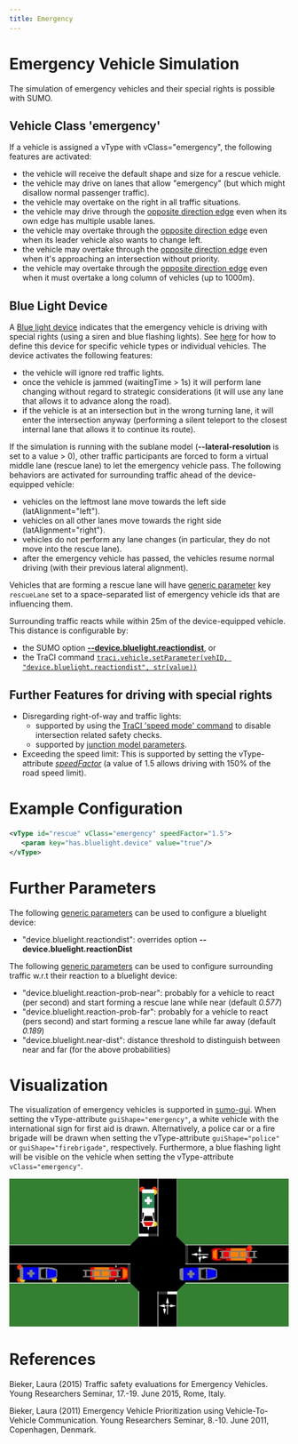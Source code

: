 ```yaml
---
title: Emergency
---
```


# Emergency Vehicle Simulation

The simulation of emergency vehicles and their special rights is possible with SUMO.

## Vehicle Class 'emergency'

If a vehicle is assigned a vType with vClass="emergency", the following features are activated:

- the vehicle will receive the default shape and size for a rescue vehicle.
- the vehicle may drive on lanes that allow "emergency" (but which might disallow normal passenger traffic).
- the vehicle may overtake on the right in all traffic situations.
- the vehicle may drive through the [opposite direction edge](OppositeDirectionDriving.md) even when its own edge has multiple usable lanes.
- the vehicle may overtake through the [opposite direction edge](OppositeDirectionDriving.md) even when its leader vehicle also wants to change left.
- the vehicle may overtake through the [opposite direction edge](OppositeDirectionDriving.md) even when it's approaching an intersection without priority.
- the vehicle may overtake through the [opposite direction edge](OppositeDirectionDriving.md) even when it must overtake a long column of vehicles (up to 1000m).

## Blue Light Device

A [Blue light device](../sumo.md#bluelight_device) indicates that the emergency
vehicle is driving with special rights (using a siren and blue flashing lights).
See [here](../Definition_of_Vehicles%2C_Vehicle_Types%2C_and_Routes.md#assignment_by_generic_parameters) for how to define this device for specific vehicle types or individual vehicles.
The device activates the following features:

- the vehicle will ignore red traffic lights.
- once the vehicle is jammed (waitingTime > 1s) it will perform lane changing without regard to strategic considerations (it will use any lane that allows it to advance along the road).
- if the vehicle is at an intersection but in the wrong turning lane, it will enter the intersection anyway (performing a silent teleport to the closest internal lane that allows it to continue its route).

If the simulation is running with the sublane model (**--lateral-resolution** is set to a value > 0), other traffic participants are forced to form a virtual middle lane (rescue lane) to let the emergency vehicle pass.
The following behaviors are activated for surrounding traffic ahead of the device-equipped vehicle:

- vehicles on the leftmost lane move towards the left side (latAlignment="left").
- vehicles on all other lanes move towards the right side (latAlignment="right").
- vehicles do not perform any lane changes (in particular, they do not move into the rescue lane).
- after the emergency vehicle has passed, the vehicles resume normal driving (with their previous lateral alignment).
  
Vehicles that are forming a rescue lane will have [generic parameter](GenericParameters.md) key `rescueLane` set to a space-separated list of emergency vehicle ids that are influencing them.
  
Surrounding traffic reacts while within 25m of the device-equipped vehicle. This distance is configurable by:

- the SUMO option [**--device.bluelight.reactiondist**](https://sumo.dlr.de/docs/sumo.html#bluelight_device), or
- the TraCI command [`traci.vehicle.setParameter(vehID, "device.bluelight.reactiondist", str(value))`](https://sumo.dlr.de/pydoc/traci._vehicle.html#VehicleDomain-setParameter)

## Further Features for driving with special rights
  
- Disregarding right-of-way and traffic lights: 
  - supported by using the [TraCI 'speed mode'
  command](../TraCI/Change_Vehicle_State.md#speed_mode_0xb3) to disable intersection related safety checks.
  - supported by [junction model parameters](Safety.md#junction_model).
- Exceeding the speed limit: This is supported by setting the
  vType-attribute [*speedFactor*](../Definition_of_Vehicles,_Vehicle_Types,_and_Routes.md#vehicle_types)
  (a value of 1.5 allows driving with 150% of the road speed limit).
 

# Example Configuration

```xml
<vType id="rescue" vClass="emergency" speedFactor="1.5">
   <param key="has.bluelight.device" value="true"/>
</vType>

```

# Further Parameters

The following [generic parameters](GenericParameters.md) can be used to configure a bluelight device:

- "device.bluelight.reactiondist": overrides option **--device.bluelight.reactionDist**

The following [generic parameters](GenericParameters.md) can be used to configure surrounding traffic w.r.t their reaction to a bluelight device:

- "device.bluelight.reaction-prob-near": probably for a vehicle to react (per second) and start forming a rescue lane while near (default *0.577*)
- "device.bluelight.reaction-prob-far": probably for a vehicle to react (pers second) and start forming a rescue lane while far away (default *0.189*)
- "device.bluelight.near-dist": distance threshold to distinguish between near and far (for the above probabilities)
 
# Visualization

The visualization of emergency vehicles is supported in
[sumo-gui](../sumo-gui.md). When setting the vType-attribute `guiShape="emergency"`, a
white vehicle with the international sign for first aid is drawn.
Alternatively, a police car or a fire brigade will be drawn when setting the vType-attribute `guiShape="police"` or `guiShape="firebrigade"`, respectively. Furthermore, a blue flashing light will be visible on the vehicle when setting the vType-attribute `vClass="emergency"`.

![<File:Ev.png>](../images/Ev.png "File:Ev.png")

# References

Bieker, Laura (2015) Traffic safety evaluations for Emergency Vehicles.
Young Researchers Seminar, 17.-19. June 2015, Rome, Italy.

Bieker, Laura (2011) Emergency Vehicle Prioritization using
Vehicle-To-Vehicle Communication. Young Researchers Seminar, 8.-10. June
2011, Copenhagen, Denmark.
